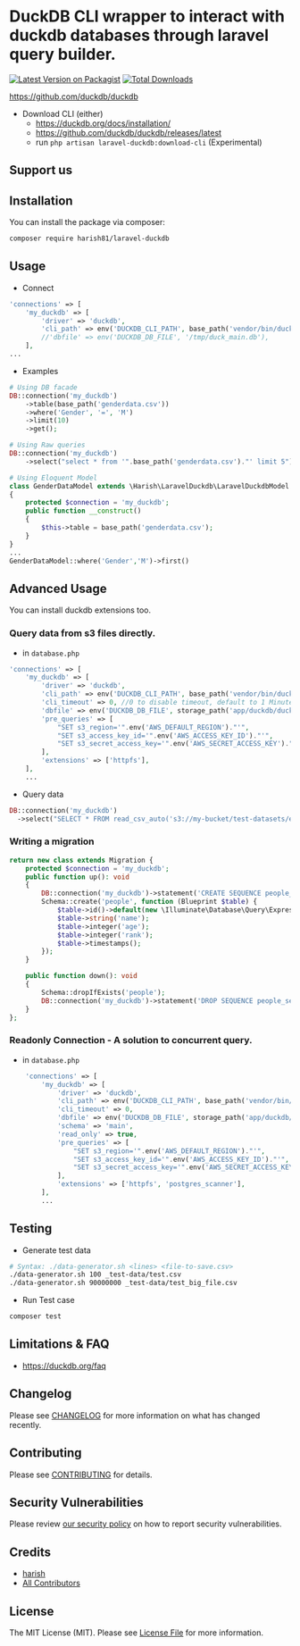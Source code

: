 # DuckDB CLI wrapper to interact with duckdb databases through laravel query builder.

[![Latest Version on Packagist](https://img.shields.io/packagist/v/harish81/laravel-duckdb.svg?style=flat-square)](https://packagist.org/packages/harish81/laravel-duckdb)
[![Total Downloads](https://img.shields.io/packagist/dt/harish81/laravel-duckdb.svg?style=flat-square)](https://packagist.org/packages/harish81/laravel-duckdb)

https://github.com/duckdb/duckdb
- Download CLI (either)
    - https://duckdb.org/docs/installation/
    - https://github.com/duckdb/duckdb/releases/latest
    - run `php artisan laravel-duckdb:download-cli` (Experimental)

## Support us

## Installation

You can install the package via composer:

```bash
composer require harish81/laravel-duckdb
```

## Usage

- Connect
```php
'connections' => [
    'my_duckdb' => [
        'driver' => 'duckdb',
        'cli_path' => env('DUCKDB_CLI_PATH', base_path('vendor/bin/duckdb')),
        //'dbfile' => env('DUCKDB_DB_FILE', '/tmp/duck_main.db'),
    ],
...
```

- Examples
```php
# Using DB facade
DB::connection('my_duckdb')
    ->table(base_path('genderdata.csv'))
    ->where('Gender', '=', 'M')
    ->limit(10)
    ->get();
```
```php
# Using Raw queries
DB::connection('my_duckdb')
    ->select("select * from '".base_path('genderdata.csv')."' limit 5")
```

```php
# Using Eloquent Model
class GenderDataModel extends \Harish\LaravelDuckdb\LaravelDuckdbModel
{
    protected $connection = 'my_duckdb';
    public function __construct()
    {
        $this->table = base_path('genderdata.csv');
    }
}
...
GenderDataModel::where('Gender','M')->first()
```

## Advanced Usage
You can install duckdb extensions too.

### Query data from s3 files directly.

- in `database.php`
```php
'connections' => [
    'my_duckdb' => [
        'driver' => 'duckdb',
        'cli_path' => env('DUCKDB_CLI_PATH', base_path('vendor/bin/duckdb')),
        'cli_timeout' => 0, //0 to disable timeout, default to 1 Minute (60s)
        'dbfile' => env('DUCKDB_DB_FILE', storage_path('app/duckdb/duck_main.db')),
        'pre_queries' => [
            "SET s3_region='".env('AWS_DEFAULT_REGION')."'",
            "SET s3_access_key_id='".env('AWS_ACCESS_KEY_ID')."'",
            "SET s3_secret_access_key='".env('AWS_SECRET_ACCESS_KEY')."'",
        ],
        'extensions' => ['httpfs'],
    ],
    ...
```

- Query data
```php
DB::connection('my_duckdb')
  ->select("SELECT * FROM read_csv_auto('s3://my-bucket/test-datasets/example1/us-gender-data-2022.csv') LIMIT 10")
```
### Writing a migration
```php
return new class extends Migration {
    protected $connection = 'my_duckdb';
    public function up(): void
    {
        DB::connection('my_duckdb')->statement('CREATE SEQUENCE people_sequence');
        Schema::create('people', function (Blueprint $table) {
            $table->id()->default(new \Illuminate\Database\Query\Expression("nextval('people_sequence')"));
            $table->string('name');
            $table->integer('age');
            $table->integer('rank');
            $table->timestamps();
        });
    }

    public function down(): void
    {
        Schema::dropIfExists('people');
        DB::connection('my_duckdb')->statement('DROP SEQUENCE people_sequence');
    }
};
```

### Readonly Connection - A solution to concurrent query.
- in `database.php`
```php
    'connections' => [
        'my_duckdb' => [
            'driver' => 'duckdb',
            'cli_path' => env('DUCKDB_CLI_PATH', base_path('vendor/bin/duckdb')),
            'cli_timeout' => 0,
            'dbfile' => env('DUCKDB_DB_FILE', storage_path('app/duckdb/duck_main.db')),
            'schema' => 'main',
            'read_only' => true,
            'pre_queries' => [
                "SET s3_region='".env('AWS_DEFAULT_REGION')."'",
                "SET s3_access_key_id='".env('AWS_ACCESS_KEY_ID')."'",
                "SET s3_secret_access_key='".env('AWS_SECRET_ACCESS_KEY')."'",
            ],
            'extensions' => ['httpfs', 'postgres_scanner'],
        ],
        ...
```


## Testing

- Generate test data
```bash
# Syntax: ./data-generator.sh <lines> <file-to-save.csv>
./data-generator.sh 100 _test-data/test.csv
./data-generator.sh 90000000 _test-data/test_big_file.csv
```

- Run Test case
```bash
composer test
```

## Limitations & FAQ

-  https://duckdb.org/faq

## Changelog

Please see [CHANGELOG](CHANGELOG.md) for more information on what has changed recently.

## Contributing

Please see [CONTRIBUTING](CONTRIBUTING.md) for details.

## Security Vulnerabilities

Please review [our security policy](../../security/policy) on how to report security vulnerabilities.

## Credits

- [harish](https://github.com/harish81)
- [All Contributors](../../contributors)

## License

The MIT License (MIT). Please see [License File](LICENSE.md) for more information.
